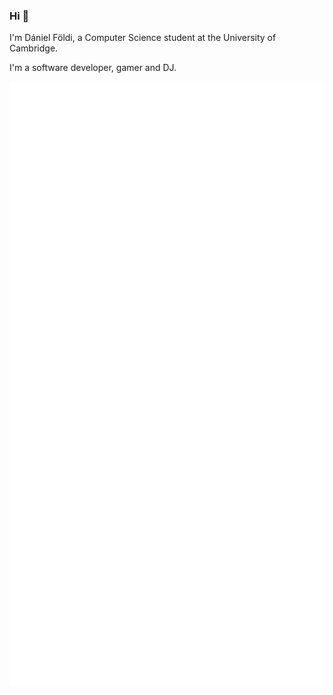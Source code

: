 ### Hi 👋

I'm Dániel Földi, a Computer Science student at the University of Cambridge.

I'm a software developer, gamer and DJ.

![Metrics of repositories](https://raw.githubusercontent.com/DaniFoldi/DaniFoldi/main/github-metrics.svg)
